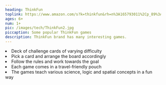 ```yaml
---
heading: ThinkFun
toplink: https://www.amazon.com/s?k=thinkfun&rh=n%3A165793011%2Cp_89%3AThink+Fun&dc&pldnSite=1&qid=1601246845&rnid=2528832011&ref=sr_nr_p_89_1
ages: 6+
num: 1+
pic: /images/tech/ThinkFun2.jpg
piccaption: Some popular ThinkFun games
description: ThinkFun brand has many interesting games.
---
```

<li>Deck of challenge cards of varying difficulty</li>
<li>Pick a card and arrange the board accordingly</li>
<li>Follow the rules and work towards the goal</li>
<li>Each game comes in a travel-friendly pouch</li>
<li>The games teach various science, logic and spatial concepts in a fun way</li>
